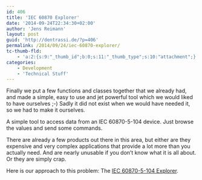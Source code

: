 ```yaml
---
id: 406
title: 'IEC 60870 Explorer'
date: '2014-09-24T22:34:30+02:00'
author: 'Jens Reimann'
layout: post
guid: 'http://dentrassi.de/?p=406'
permalink: /2014/09/24/iec-60870-explorer/
tc-thumb-fld:
    - 'a:2:{s:9:"_thumb_id";b:0;s:11:"_thumb_type";s:10:"attachment";}'
categories:
    - Development
    - 'Technical Stuff'
---
```


Finally we put a few functions and classes together that we already had, and made a simple, easy to use and jet powerful tool which we would liked to have ourselves ;-) Sadly it did not exist when we would have needed it, so we had to make it ourselves.

A simple tool to access data from an IEC 60870-5-104 device. Just browse the values and send some commands.

There are already a few products out there in this area, but either are they expensive and very complex applications that provide a lot more than you actually need. And are nearly unusable if you don’t know what it is all about. Or they are simply crap.

Here is our approach to this problem: The [IEC 60870-5-104 Explorer](http://ibh-systems.com/iec60870/explorer).
